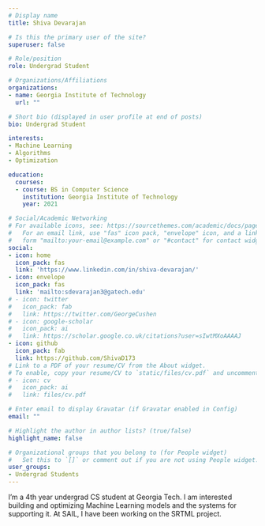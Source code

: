 ```yaml
---
# Display name
title: Shiva Devarajan

# Is this the primary user of the site?
superuser: false

# Role/position
role: Undergrad Student

# Organizations/Affiliations
organizations:
- name: Georgia Institute of Technology
  url: ""

# Short bio (displayed in user profile at end of posts)
bio: Undergrad Student

interests:
- Machine Learning
- Algorithms
- Optimization

education:
  courses:
  - course: BS in Computer Science
    institution: Georgia Institute of Technology
    year: 2021

# Social/Academic Networking
# For available icons, see: https://sourcethemes.com/academic/docs/page-builder/#icons
#   For an email link, use "fas" icon pack, "envelope" icon, and a link in the
#   form "mailto:your-email@example.com" or "#contact" for contact widget.
social:
- icon: home
  icon_pack: fas
  link: 'https://www.linkedin.com/in/shiva-devarajan/'
- icon: envelope
  icon_pack: fas
  link: 'mailto:sdevarajan3@gatech.edu'
# - icon: twitter
#   icon_pack: fab
#   link: https://twitter.com/GeorgeCushen
# - icon: google-scholar
#   icon_pack: ai
#   link: https://scholar.google.co.uk/citations?user=sIwtMXoAAAAJ
- icon: github
  icon_pack: fab
  link: https://github.com/ShivaD173
# Link to a PDF of your resume/CV from the About widget.
# To enable, copy your resume/CV to `static/files/cv.pdf` and uncomment the lines below.
# - icon: cv
#   icon_pack: ai
#   link: files/cv.pdf

# Enter email to display Gravatar (if Gravatar enabled in Config)
email: ""

# Highlight the author in author lists? (true/false)
highlight_name: false

# Organizational groups that you belong to (for People widget)
#   Set this to `[]` or comment out if you are not using People widget.
user_groups:
- Undergrad Students
---
```


I’m a 4th year undergrad CS student at Georgia Tech. I am interested building and optimizing Machine Learning
models and the systems for supporting it.  At SAIL, I have been working on the SRTML project.
